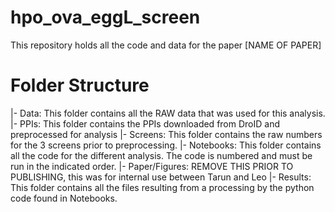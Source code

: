 # hpo_ova_eggL_screen
This repository holds all the code and data for the paper [NAME OF PAPER]

# Folder Structure

|- Data: This folder contains all the RAW data that was used for this analysis. 
  |- PPIs: This folder contains the PPIs downloaded from DroID and preprocessed for analysis
  |- Screens: This folder contains the raw numbers for the 3 screens prior to preprocessing.
|- Notebooks: This folder contains all the code for the different analysis. The code is numbered and must be run in the indicated order. 
|- Paper/Figures: REMOVE THIS PRIOR TO PUBLISHING, this was for internal use between Tarun and Leo
|- Results: This folder contains all the files resulting from a processing by the python code found in Notebooks.
